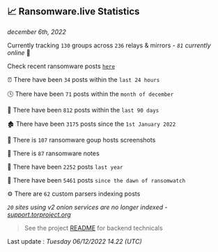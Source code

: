 
## 📈 Ransomware.live Statistics
_december 6th, 2022_

Currently tracking `130` groups across `236` relays & mirrors - _`81` currently online_ 📡

Check recent ransomware posts [`here`](recentposts.md)


⏰ There have been `34` posts within the `last 24 hours`

🕓 There have been `71` posts within the `month of december`

📅 There have been `812` posts within the `last 90 days`

🏚 There have been `3175` posts since the `1st January 2022`

📸 There is `107` ransomware goup hosts screenshots

📝 There is `87` ransomware notes

🚀 There have been `2252` posts `last year`

🐣 There have been `5461` posts `since the dawn of ransomwatch`

⚙️ There are `62` custom parsers indexing posts

_`20` sites using v2 onion services are no longer indexed - [support.torproject.org](https://support.torproject.org/onionservices/v2-deprecation/)_

> See the project [README](https://github.com/jmousqueton/ransomwatch#readme) for backend technicals



Last update : _Tuesday 06/12/2022 14.22 (UTC)_


